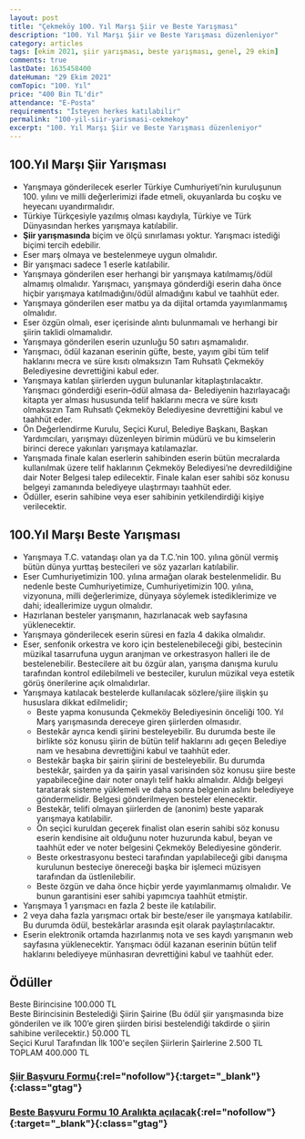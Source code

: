 ```yaml
---
layout: post
title: "Çekmeköy 100. Yıl Marşı Şiir ve Beste Yarışması"
description: "100. Yıl Marşı Şiir ve Beste Yarışması düzenleniyor"
category: articles
tags: [ekim 2021, şiir yarışması, beste yarışması, genel, 29 ekim]
comments: true
lastDate: 1635458400    
dateHuman: "29 Ekim 2021"
comTopic: "100. Yıl"
price: "400 Bin TL'dir"
attendance: "E-Posta"
requirements: "İsteyen herkes katılabilir"
permalink: "100-yil-siir-yarismasi-cekmekoy"
excerpt: "100. Yıl Marşı Şiir ve Beste Yarışması düzenleniyor"
---
```


## 100.Yıl Marşı Şiir Yarışması
- Yarışmaya gönderilecek eserler Türkiye Cumhuriyeti’nin kuruluşunun 100. yılını ve milli değerlerimizi ifade etmeli, okuyanlarda bu coşku ve heyecanı uyandırmalıdır.
- Türkiye Türkçesiyle yazılmış olması kaydıyla, Türkiye ve Türk Dünyasından herkes yarışmaya katılabilir.
- **Şiir yarışmasında** biçim ve ölçü sınırlaması yoktur. Yarışmacı istediği biçimi tercih edebilir.
- Eser marş olmaya ve bestelenmeye uygun olmalıdır.
- Bir yarışmacı sadece 1 eserle katılabilir.
- Yarışmaya gönderilen eser herhangi bir yarışmaya katılmamış/ödül almamış olmalıdır. Yarışmacı, yarışmaya gönderdiği eserin daha önce hiçbir yarışmaya katılmadığını/ödül almadığını kabul ve taahhüt eder.
- Yarışmaya gönderilen eser matbu ya da dijital ortamda yayımlanmamış olmalıdır.
- Eser özgün olmalı, eser içerisinde alıntı bulunmamalı ve herhangi bir şiirin taklidi olmamalıdır.
- Yarışmaya gönderilen eserin uzunluğu 50 satırı aşmamalıdır.
- Yarışmacı, ödül kazanan eserinin güfte, beste, yayım gibi tüm telif haklarını mecra ve süre kısıtı olmaksızın Tam Ruhsatlı Çekmeköy Belediyesine devrettiğini kabul eder.
- Yarışmaya katılan şiirlerden uygun bulunanlar kitaplaştırılacaktır. Yarışmacı gönderdiği eserin–ödül almasa da- Belediyenin hazırlayacağı kitapta yer alması hususunda telif haklarını mecra ve süre kısıtı olmaksızın Tam Ruhsatlı Çekmeköy Belediyesine devrettiğini kabul ve taahhüt eder.
- Ön Değerlendirme Kurulu, Seçici Kurul, Belediye Başkanı, Başkan Yardımcıları, yarışmayı düzenleyen birimin müdürü ve bu kimselerin birinci derece yakınları yarışmaya katılamazlar.
- Yarışmada finale kalan eserlerin sahibinden eserin bütün mecralarda kullanılmak üzere telif haklarının Çekmeköy Belediyesi’ne devredildiğine dair Noter Belgesi talep edilecektir. Finale kalan eser sahibi söz konusu belgeyi zamanında belediyeye ulaştırmayı taahhüt eder.
- Ödüller, eserin sahibine veya eser sahibinin yetkilendirdiği kişiye verilecektir.

## 100.Yıl Marşı Beste Yarışması
- Yarışmaya T.C. vatandaşı olan ya da T.C.’nin 100. yılına gönül vermiş bütün dünya yurttaş bestecileri ve söz yazarları katılabilir.
- Eser Cumhuriyetimizin 100. yılına armağan olarak bestelenmelidir. Bu nedenle beste Cumhuriyetimize, Cumhuriyetimizin 100. yılına, vizyonuna, milli değerlerimize, dünyaya söylemek istediklerimize ve dahi; ideallerimize uygun olmalıdır.
- Hazırlanan besteler yarışmanın, hazırlanacak web sayfasına yüklenecektir.
- Yarışmaya gönderilecek eserin süresi en fazla 4 dakika olmalıdır.
- Eser, senfonik orkestra ve koro için bestelenebileceği gibi, bestecinin müzikal tasarrufuna uygun aranjman ve orkestrasyon halleri ile de bestelenebilir. Bestecilere ait bu özgür alan, yarışma danışma kurulu tarafından kontrol edilebilmeli ve besteciler, kurulun müzikal veya estetik görüş önerilerine açık olmalıdırlar.
- Yarışmaya katılacak bestelerde kullanılacak sözlere/şiire ilişkin şu hususlara dikkat edilmelidir;
    - Beste yapma konusunda Çekmeköy Belediyesinin önceliği 100. Yıl Marş yarışmasında dereceye giren şiirlerden olmasıdır.
    - Bestekâr ayrıca kendi şiirini besteleyebilir. Bu durumda beste ile birlikte söz konusu şiirin de bütün telif haklarını adı geçen Belediye nam ve hesabına devrettiğini kabul ve taahhüt eder.
    - Bestekâr başka bir şairin şiirini de besteleyebilir. Bu durumda bestekâr, şairden ya da şairin yasal varisinden söz konusu şiire beste yapabileceğine dair noter onaylı telif hakkı almalıdır. Aldığı belgeyi taratarak sisteme yüklemeli ve daha sonra belgenin aslını belediyeye göndermelidir. Belgesi gönderilmeyen besteler elenecektir.
    - Bestekâr, telifi olmayan şiirlerden de (anonim) beste yaparak yarışmaya katılabilir.
    - Ön seçici kuruldan geçerek finalist olan eserin sahibi söz konusu eserin kendisine ait olduğunu noter huzurunda kabul, beyan ve taahhüt eder ve noter belgesini Çekmeköy Belediyesine gönderir.
    - Beste orkestrasyonu besteci tarafından yapılabileceği gibi danışma kurulunun besteciye önereceği başka bir işlemeci müzisyen tarafından da üstlenilebilir.
    - Beste özgün ve daha önce hiçbir yerde yayımlanmamış olmalıdır. Ve bunun garantisini eser sahibi yapımcıya taahhüt etmiştir.
- Yarışmaya 1 yarışmacı en fazla 2 beste ile katılabilir.
- 2 veya daha fazla yarışmacı ortak bir beste/eser ile yarışmaya katılabilir. Bu durumda ödül, bestekârlar arasında eşit olarak paylaştırılacaktır.
- Eserin elektronik ortamda hazırlanmış nota ve ses kaydı yarışmanın web sayfasına yüklenecektir.
Yarışmacı ödül kazanan eserinin bütün telif haklarını belediyeye münhasıran devrettiğini kabul ve taahhüt eder.

## Ödüller
Beste Birincisine	100.000 TL  
Beste Birincisinin Bestelediği Şiirin Şairine
(Bu ödül şiir yarışmasında bize gönderilen ve ilk 100’e giren şiirden birisi bestelendiği takdirde o şiirin sahibine verilecektir.)	50.000 TL  
Seçici Kurul Tarafından İlk 100'e seçilen Şiirlerin Şairlerine	2.500 TL  
TOPLAM	400.000 TL

### [Şiir Başvuru Formu](https://www.yuzuncuyilmarsi.com/100-yil-marsi/basvuru){:rel="nofollow"}{:target="_blank"}{:class="gtag"}

### [Beste Başvuru Formu 10 Aralıkta açılacak](https://www.yuzuncuyilmarsi.com/100-yil-marsi/beste-basvuru){:rel="nofollow"}{:target="_blank"}{:class="gtag"}
